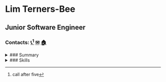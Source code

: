 # Lim Terners-Bee

## Junior Software Engineer

### Contacts: [📞](tel:+12137483647)[^1] [✉︎](mailto:limtb@cern.ch) [🏠](https://maps.app.goo.gl/MtVrDK2bUQJe9XAF6)

<details>
  <summary>### Summary</summary>
- **goal:** create internet
- **wishes:**  connectivity with no strings attached
- **important for me:** advance the ==Web== to empower humanity
</details>

<details>
  <summary>### Skills</summary>
- Objective-C
- Computer network
</details>

[^1]: call after five
